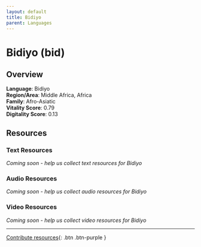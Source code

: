 ```yaml
---
layout: default
title: Bidiyo
parent: Languages
---
```


# Bidiyo (bid)

## Overview

**Language**: Bidiyo  
**Region/Area**: Middle Africa, Africa  
**Family**: Afro-Asiatic  
**Vitality Score**: 0.79  
**Digitality Score**: 0.13  

## Resources

### Text Resources
*Coming soon - help us collect text resources for Bidiyo*

### Audio Resources
*Coming soon - help us collect audio resources for Bidiyo*

### Video Resources
*Coming soon - help us collect video resources for Bidiyo*

---

[Contribute resources](https://fairtrain.github.io/){: .btn .btn-purple }
